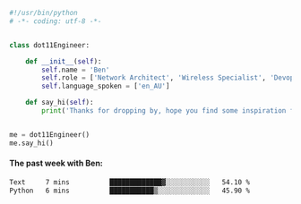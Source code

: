 ```python
#!/usr/bin/python
# -*- coding: utf-8 -*-


class dot11Engineer:

    def __init__(self):
        self.name = 'Ben'
        self.role = ['Network Architect', 'Wireless Specialist', 'Devops Engineer']
        self.language_spoken = ['en_AU']

    def say_hi(self):
        print('Thanks for dropping by, hope you find some inspiration from my work.')


me = dot11Engineer()
me.say_hi()
```

#### The past week with Ben:
<!--START_SECTION:waka-->

```txt
Text     7 mins          █████████████▓░░░░░░░░░░░   54.10 %
Python   6 mins          ███████████▒░░░░░░░░░░░░░   45.90 %
```

<!--END_SECTION:waka-->  



